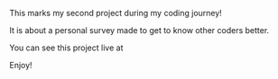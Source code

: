This marks my second project during my coding journey! 

It is about a personal survey made to get to know other coders better.

You can see this project live at 

Enjoy!
